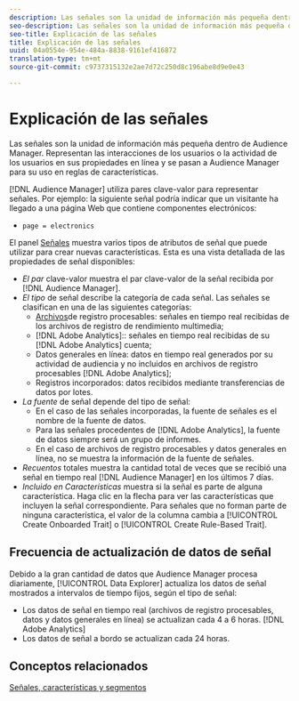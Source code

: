 ```yaml
---
description: Las señales son la unidad de información más pequeña dentro de Audience Manager. Representan las interacciones del usuario o la actividad del usuario en sus propiedades en línea y pasan a Audience Manager para su uso en reglas de características.
seo-description: Las señales son la unidad de información más pequeña dentro de Audience Manager. Representan las interacciones del usuario o la actividad del usuario en sus propiedades en línea y pasan a Audience Manager para su uso en reglas de características.
seo-title: Explicación de las señales
title: Explicación de las señales
uuid: 04a0554e-954e-484a-8838-9161ef416872
translation-type: tm+mt
source-git-commit: c9737315132e2ae7d72c250d8c196abe8d9e0e43

---
```



# Explicación de las señales

Las señales son la unidad de información más pequeña dentro de Audience Manager. Representan las interacciones de los usuarios o la actividad de los usuarios en sus propiedades en línea y se pasan a Audience Manager para su uso en reglas de características.

[!DNL Audience Manager] utiliza pares clave-valor para representar señales. Por ejemplo: la siguiente señal podría indicar que un visitante ha llegado a una página Web que contiene componentes electrónicos:

* `page = electronics`

El panel [Señales](../../features/data-explorer/data-explorer-signals-dashboard.md) muestra varios tipos de atributos de señal que puede utilizar para crear nuevas características. Esta es una vista detallada de las propiedades de señal disponibles:

* *El par* clave-valor muestra el par clave-valor de la señal recibida por [!DNL Audience Manager].
* *El tipo* de señal describe la categoría de cada señal. Las señales se clasifican en una de las siguientes categorías:
   * [Archivos](/help/using/integration/media-data-integration/actionable-log-files.md)de registro procesables: señales en tiempo real recibidas de los archivos de registro de rendimiento multimedia;
   * [!DNL Adobe Analytics]:: señales en tiempo real recibidas de su [!DNL Adobe Analytics] cuenta;
   * Datos generales en línea: datos en tiempo real generados por su actividad de audiencia y no incluidos en archivos de registro procesables [!DNL Adobe Analytics];
   * Registros incorporados: datos recibidos mediante transferencias de datos por lotes.
* *La fuente* de señal depende del tipo de señal:
   * En el caso de las señales incorporadas, la fuente de señales es el nombre de la fuente de datos.
   * Para las señales procedentes de [!DNL Adobe Analytics], la fuente de datos siempre será un grupo de informes.
   * En el caso de archivos de registro procesables y datos generales en línea, no se muestra la información de la fuente de señales.
* *Recuentos* totales muestra la cantidad total de veces que se recibió una señal en tiempo real [!DNL Audience Manager] en los últimos 7 días.
* *Incluido en Características* muestra si la señal es parte de alguna característica. Haga clic en la flecha para ver las características que incluyen la señal correspondiente. Para señales que no forman parte de ninguna característica, el valor de la columna cambia a [!UICONTROL Create Onboarded Trait] o [!UICONTROL Create Rule-Based Trait].

## Frecuencia de actualización de datos de señal

Debido a la gran cantidad de datos que Audience Manager procesa diariamente, [!UICONTROL Data Explorer] actualiza los datos de señal mostrados a intervalos de tiempo fijos, según el tipo de señal:

* Los datos de señal en tiempo real (archivos de registro procesables, datos y datos generales en línea) se actualizan cada 4 a 6 horas. [!DNL Adobe Analytics]
* Los datos de señal a bordo se actualizan cada 24 horas.

## Conceptos relacionados

[Señales, características y segmentos](/help/using/reference/signal-trait-segment.md)